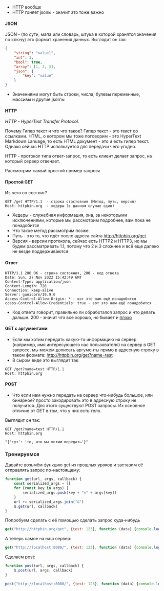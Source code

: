 - HTTP вообще
- HTTP гоняет jsonы - значит это тоже важно


#### JSON 
JSON - (по сути, мапа или словарь, штука в которой хранятся значения по ключу) это формат хранения данных. Выглядит он так:
``` JSON
{
	"string": "value1",
	"int": 3,
	"bool": true,
	"array": [1, 2, 3],
	"json": {
		"key": "value"
	}
}
```
-  Значениями могут быть строки, числа, булевы переменные, массивы и другие json'ы


#### HTTP
_HTTP - HyperText Transfer Protocol._ 

Почему Гипер текст и что что такое?
Гипер текст - это текст со ссылками. HTML, о котором мы тоже поговорим - это HyperText Markdown Lanuage, то есть HTML документ - это и есть гипер текст. Однако сейчас HTTP используется для передачи чего угодно.

HTTP - протокол типа ответ-запрос, то есть клиент делает запрос, на который сервер отвечает. 

Рассмотрим самый простой пример запроса

#### Простой GET
Из чего он состоит?
```
GET /get HTTP/1.1  - строка стостояния (Метод, путь, версия)
Host: httpbin.org  - хедеры (в данном случае один)
```
- Хедеры - служебная информация, она, за некоторыми исключениями, которые мы рассмотрим подробнее, вам пока не понадобится
- Что такое метод рассмотрим позже
- Путь - это то, что идёт после адреса сайта http://httpbin.org/get 
- Версия - версии протокола, сейчас есть HTTP2 и HTTP3, но мы будем рассматривать 1.1, потому что 2 и 3 сложнее и всё еще далеко не везде поддерживаются

#### Ответ
```http
HTTP/1.1 200 OK - строка состояния, 200 - код ответа
Date: Sun, 27 Nov 2022 15:42:49 GMT 
Content-Type: application/json 
Content-Length: 728 
Connection: keep-alive 
Server: gunicorn/19.9.0 
Access-Control-Allow-Origin: * - вот это нам ещё понадобится 
ccess-Control-Allow-Credentials: true - вот это нам ещё понадобится 
```

- Код ответа говорит, правильно ли обработался запрос и что делать дальше. 200 - значит что всё хорошо, но бывает и [плохо](https://ru.wikipedia.org/wiki/%D0%A1%D0%BF%D0%B8%D1%81%D0%BE%D0%BA_%D0%BA%D0%BE%D0%B4%D0%BE%D0%B2_%D1%81%D0%BE%D1%81%D1%82%D0%BE%D1%8F%D0%BD%D0%B8%D1%8F_HTTP)

#### GET с аргументами
- Если мы хотим передать какую-то информацию на сервер (например, имя интересующего нас пользователя) на сервер в GET запросе, мы можем дописать аргументы прямо в адресную строку в таком формате: http://httpbin.org/get?name=test
- В сыром виде это выглядит так:

```http
GET /get?name=test HTTP/1.1 
Host: httpbin.org 
```

#### POST
- Что если нам нужно передать на сервер что-нибудь большое, или бинарное? просто закодировать это в адресную строку не получится. Для этого существуют POST запросы. Их основное отличие от GET в том, что у них есть тело.

Выглядит он так:
```http
GET /get?name=test HTTP/1.1 
Host: httpbin.org 

"{'тут': 'то, что мы хотим передать'}"
```



### Тренируемся

Давайте возьмём функцию get из прошлых уроков и заставим её отправлять запрос по-настоящему:
```javascript
function get(url, args, callback) {  
    const serialized_args = []  
    for (const key in args) {  
        serialized_args.push(key + "=" + args[key])  
    }  
    url += serialized_args.join("&")  
    $.get(url, callback)  
}
```

Попробуем сделать с её помощью сделать запрос куда-нибудь

```javascript
get("http://httpbin.org/get", {test: 123}, function (data) {console.log(data)})
```

А теперь самое на наш сервер:

```javascript
get("http://localhost:8080/", {test: 123}, function (data) {console.log(data)})
```


Сделаем post:
```javascript
function post(url, args, callback) {  
    $.post(url, args, callback)  
}
```

```javascript
post("http://localhost:8080/", {test: 123}, function (data) {console.log(data)})
```

